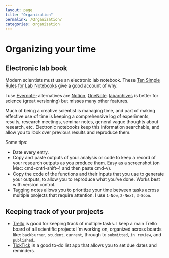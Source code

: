 ```yaml
---
layout: page
title: "Organization"
permalink: /Organization/
categories: organization
---
```


# Organizing your time

## Electronic lab book

Modern scientists must use an electronic lab notebook.
These [Ten Simple Rules for Lab Notebooks](http://journals.plos.org/ploscompbiol/article?id=10.1371/journal.pcbi.1004385) give a good account of why.

I use [Evernote](https://evernote.com/); alternatives are [Notion](https://www.notion.so/desktop), [OneNote](https://www.onenote.com/). [labarchives](https://www.labarchives.com/) is better for science (great versioning) but misses many other features.

Much of being a creative scientist is managing time, and part of making effective use of time is keeping a comprehensive log of experiments, results, research meetings, seminar notes, general vague thoughts about research, etc.
Electronic notebooks keep this information searchable, and allow you to look over previous results and reproduce them.

Some tips:

- Date every entry.
- Copy and paste outputs of your analysis or code to keep a record of your research outputs as you produce them. Easy as a screenshot (on Mac: cmd-cntrl-shift-4 and then paste cmd-v).
- Copy the code of the functions and their inputs that you use to generate your outputs, to allow you to reproduce what you've done. Works best with version control.
- Tagging notes allows you to prioritize your time between tasks across multiple projects that require attention. I use `1-Now`, `2-Next`, `3-Soon`.

## Keeping track of your projects

- [Trello](https://trello.com/) is good for keeping track of multiple tasks.
I keep a main Trello board of all scientific projects I'm working on, organized across boards like: `backburner`, `student`, `current`, through to `submitted`, `in review`, and `published`.
- [TickTick](https://ticktick.com/) is a good to-do list app that allows you to set due dates and reminders.

<!-- ## Dividing tasks across a team

When dividing tasks across a team, other collaborative software can help.
[Asana](https://asana.com/) is another alternative that is better suited to assigning tasks with due dates across members of a team, and [Slack](https://slack.com/) is another popular one, despite being quite disruptive to focus. -->


<!--

You’ll find this post in your `_posts` directory. Go ahead and edit it and re-build the site to see your changes. You can rebuild the site in many different ways, but the most common way is to run `jekyll serve`, which launches a web server and auto-regenerates your site when a file is updated.

To add new posts, simply add a file in the `_posts` directory that follows the convention `YYYY-MM-DD-name-of-post.ext` and includes the necessary front matter. Take a look at the source for this post to get an idea about how it works. -->

<!-- Jekyll also offers powerful support for code snippets:

{% highlight ruby %}
def print_hi(name)
  puts "Hi, #{name}"
end
print_hi('Tom')
#=> prints 'Hi, Tom' to STDOUT.
{% endhighlight %}

Check out the [Jekyll docs][jekyll-docs] for more info on how to get the most out of Jekyll. File all bugs/feature requests at [Jekyll’s GitHub repo][jekyll-gh]. If you have questions, you can ask them on [Jekyll Talk][jekyll-talk].

[jekyll-docs]: https://jekyllrb.com/docs/home
[jekyll-gh]:   https://github.com/jekyll/jekyll
[jekyll-talk]: https://talk.jekyllrb.com/ -->
